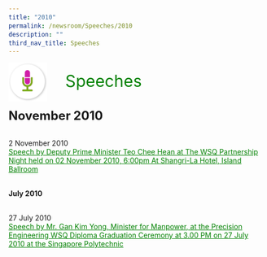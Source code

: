 ```yaml
---
title: "2010"
permalink: /newsroom/Speeches/2010
description: ""
third_nav_title: Speeches
---
```

<html>
<img class="MicIcon" src="/images/icons/ico_speeches.png" align="left">
<br><font align="center" color="green" size="+3">&nbsp;&nbsp;&nbsp;&nbsp;Speeches</font><br><br><br>
<font size="+2"><b>November 2010</b></font><br><br>

2 November 2010<br>
<a class="hyperlink" href="http://www.ssg-wsg.gov.sg/speeches/02_Nov_2010.html">Speech by Deputy Prime Minister Teo Chee Hean at The WSQ Partnership Night held on 02 November 2010, 6:00pm At Shangri-La Hotel, Island Ballroom
</a><br><br>

<b>July 2010</b></font><br><br>

27 July 2010<br>
<a class="hyperlink" href="http://www.ssg-wsg.gov.sg/speeches/27_Jul_2010.htmll">Speech by Mr. Gan Kim Yong, Minister for Manpower, at the Precision Engineering WSQ Diploma Graduation Ceremony at 3.00 PM on 27 July 2010 at the Singapore Polytechnic
</a>
<style>
img.MicIcon {
  height: 15%;
  width: 15%;
}
a.hyperlink {
	color:green;
	}
a.hyperlink:hover {
    color:MediumVioletRed;
}
</style>
</html>